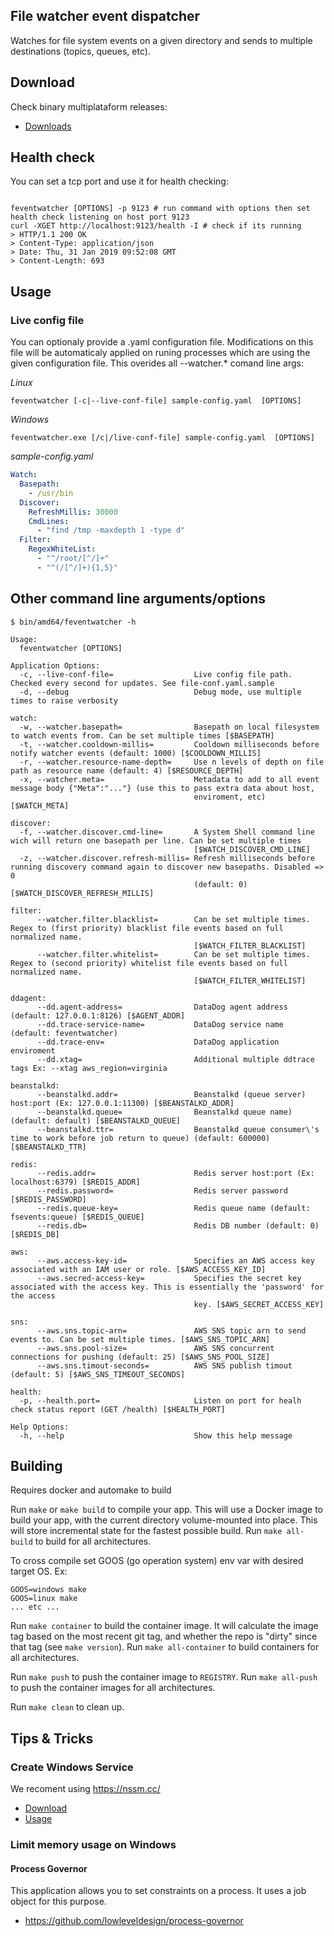 ## File watcher event dispatcher

Watches for file system events on a given directory and sends to multiple destinations (topics, queues, etc).

## Download

Check binary multiplataform releases:
   - [Downloads](https://github.com/gmrodrigues/feventwatcher/releases)

## Health check

You can set a tcp port and use it for health checking:

```Shell

feventwatcher [OPTIONS] -p 9123 # run command with options then set health check listening on host port 9123
curl -XGET http://localhost:9123/health -I # check if its running
> HTTP/1.1 200 OK
> Content-Type: application/json
> Date: Thu, 31 Jan 2019 09:52:08 GMT
> Content-Length: 693
```

## Usage

### Live config file

You can optionaly provide a .yaml configuration file. Modifications on this file will be automaticaly applied on runing processes which are using the given configuration file. This overides all --watcher.* comand line args:

*Linux*
```Shell
feventwatcher [-c|--live-conf-file] sample-config.yaml  [OPTIONS]
```

*Windows*
```Shell
feventwatcher.exe [/c|/live-conf-file] sample-config.yaml  [OPTIONS]
```

*sample-config.yaml*
```Yaml
Watch:
  Basepath:
    - /usr/bin
  Discover:
    RefreshMillis: 30000
    CmdLines:
      - "find /tmp -maxdepth 1 -type d"
  Filter:
    RegexWhiteList:
      - "^/root/[^/]+"
      - "^(/[^/]+){1,5}"
```

## Other command line arguments/options

```Shell
$ bin/amd64/feventwatcher -h

Usage:
  feventwatcher [OPTIONS]

Application Options:
  -c, --live-conf-file=                  Live config file path. Checked every second for updates. See file-conf.yaml.sample
  -d, --debug                            Debug mode, use multiple times to raise verbosity

watch:
  -w, --watcher.basepath=                Basepath on local filesystem to watch events from. Can be set multiple times [$BASEPATH]
  -t, --watcher.cooldown-millis=         Cooldown milliseconds before notify watcher events (default: 1000) [$COOLDOWN_MILLIS]
  -r, --watcher.resource-name-depth=     Use n levels of depth on file path as resource name (default: 4) [$RESOURCE_DEPTH]
  -x, --watcher.meta=                    Metadata to add to all event message body {"Meta":"..."} (use this to pass extra data about host,
                                         enviroment, etc) [$WATCH_META]

discover:
  -f, --watcher.discover.cmd-line=       A System Shell command line wich will return one basepath per line. Can be set multiple times
                                         [$WATCH_DISCOVER_CMD_LINE]
  -z, --watcher.discover.refresh-millis= Refresh milliseconds before running discovery command again to discover new basepaths. Disabled => 0
                                         (default: 0) [$WATCH_DISCOVER_REFRESH_MILLIS]

filter:
      --watcher.filter.blacklist=        Can be set multiple times. Regex to (first priority) blacklist file events based on full normalized name.
                                         [$WATCH_FILTER_BLACKLIST]
      --watcher.filter.whitelist=        Can be set multiple times. Regex to (second priority) whitelist file events based on full normalized name.
                                         [$WATCH_FILTER_WHITELIST]

ddagent:
      --dd.agent-address=                DataDog agent address (default: 127.0.0.1:8126) [$AGENT_ADDR]
      --dd.trace-service-name=           DataDog service name (default: feventwatcher)
      --dd.trace-env=                    DataDog application enviroment
      --dd.xtag=                         Additional multiple ddtrace tags Ex: --xtag aws_region=virginia

beanstalkd:
      --beanstalkd.addr=                 Beanstalkd (queue server) host:port (Ex: 127.0.0.1:11300) [$BEANSTALKD_ADDR]
      --beanstalkd.queue=                Beanstalkd queue name) (default: default) [$BEANSTALKD_QUEUE]
      --beanstalkd.ttr=                  Beanstalkd queue consumer\'s time to work before job return to queue) (default: 600000) [$BEANSTALKD_TTR]

redis:
      --redis.addr=                      Redis server host:port (Ex: localhost:6379) [$REDIS_ADDR]
      --redis.password=                  Redis server password [$REDIS_PASSWORD]
      --redis.queue-key=                 Redis queue name (default: fsevents:queue) [$REDIS_QUEUE]
      --redis.db=                        Redis DB number (default: 0) [$REDIS_DB]

aws:
      --aws.access-key-id=               Specifies an AWS access key associated with an IAM user or role. [$AWS_ACCESS_KEY_ID]
      --aws.secred-access-key=           Specifies the secret key associated with the access key. This is essentially the 'password' for the access
                                         key. [$AWS_SECRET_ACCESS_KEY]

sns:
      --aws.sns.topic-arn=               AWS SNS topic arn to send events to. Can be set multiple times. [$AWS_SNS_TOPIC_ARN]
      --aws.sns.pool-size=               AWS SNS concurrent connections for pushing (default: 25) [$AWS_SNS_POOL_SIZE]
      --aws.sns.timout-seconds=          AWS SNS publish timout (default: 5) [$AWS_SNS_TIMEOUT_SECONDS]

health:
  -p, --health.port=                     Listen on port for healh check status report (GET /health) [$HEALTH_PORT]

Help Options:
  -h, --help                             Show this help message
```

## Building

Requires docker and automake to build

Run `make` or `make build` to compile your app.  This will use a Docker image
to build your app, with the current directory volume-mounted into place.  This
will store incremental state for the fastest possible build.  Run `make
all-build` to build for all architectures.

To cross compile set GOOS (go operation system) env var with desired target OS. Ex:
```Shell
GOOS=windows make
GOOS=linux make
... etc ...
```

Run `make container` to build the container image.  It will calculate the image
tag based on the most recent git tag, and whether the repo is "dirty" since
that tag (see `make version`).  Run `make all-container` to build containers
for all architectures.

Run `make push` to push the container image to `REGISTRY`.  Run `make all-push`
to push the container images for all architectures.

Run `make clean` to clean up.

## Tips & Tricks

### Create Windows Service

We recoment using https://nssm.cc/
 - [Download](https://nssm.cc/download)
 - [Usage](https://nssm.cc/usage)

### Limit memory usage on Windows

#### Process Governor

This application allows you to set constraints on a process. It uses a job object for this purpose.

  - https://github.com/lowleveldesign/process-governor


